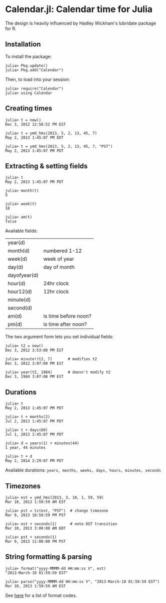 Calendar.jl: Calendar time for Julia
====================================

The design is heavily influenced by Hadley Wickham's lubridate package for R.

Installation
------------

To install the package:

    julia> Pkg.update()
    julia> Pkg.add("Calendar")

Then, to load into your session:

    julia> require("Calendar")
    julia> using Calendar

Creating times
--------------

```jlcon
julia> t = now()
Dec 3, 2012 12:58:52 PM EST

julia> t = ymd_hms(2013, 5, 2, 13, 45, 7)
May 2, 2013 1:45:07 PM EDT

julia> t = ymd_hms(2013, 5, 2, 13, 45, 7, "PST")
May 2, 2013 1:45:07 PM PDT
```

Extracting & setting fields
---------------------------

```jlcon
julia> t
May 2, 2013 1:45:07 PM PDT

julia> month(t)
5

julia> week(t)
18

julia> am(t)
false
```

Available fields:

<table>
<tr><td>
    year(d)       </td><td>
</td></tr>
<tr><td>
    month(d)      </td><td> numbered 1-12
</td></tr>
<tr><td>
    week(d)       </td><td> week of year
</td></tr>
<tr><td>
    day(d)        </td><td> day of month
</td></tr>
<tr><td>
    dayofyear(d)  </td><td>
</td></tr>
<tr><td>
    hour(d)       </td><td> 24hr clock
</td></tr>
<tr><td>
    hour12(d)     </td><td> 12hr clock
</td></tr>
<tr><td>
    minute(d)     </td><td>
</td></tr>
<tr><td>
    second(d)     </td><td>
</td></tr>
<tr><td>
    am(d)         </td><td> is time before noon?
</td></tr>
<tr><td>
    pm(d)         </td><td> is time after noon?
</td></tr>
</table>

The two argument form lets you set individual fields:

```jlcon
julia> t2 = now()
Dec 3, 2012 3:53:08 PM EST

julia> minute!(t2, 7)       # modifies t2
Dec 3, 2012 3:07:08 PM EST

julia> year(t2, 1984)       # doesn't modify t2
Dec 3, 1984 3:07:08 PM EST
```
 
Durations
---------

```jlcon
julia> t
May 2, 2013 1:45:07 PM PDT

julia> t + months(2)
Jul 2, 2013 1:45:07 PM PDT

julia> t + days(60)
Jul 1, 2013 1:45:07 PM PDT

julia> d = years(1) + minutes(44)
1 year, 44 minutes

julia> t + d
May 2, 2014 2:29:07 PM PDT
```

Available durations: `years, months, weeks, days, hours, minutes, seconds`

Timezones
---------

```jlcon
julia> est = ymd_hms(2013, 3, 10, 1, 59, 59)
Mar 10, 2013 1:59:59 AM EST

julia> pst = tz(est, "PST")  # change timezone
Mar 9, 2013 10:59:59 PM PST

julia> est + seconds(1)      # note DST transition
Mar 10, 2013 3:00:00 AM EDT

julia> pst + seconds(1)
Mar 9, 2013 11:00:00 PM PST
```

String formatting & parsing
---------------------------

```jlcon
julia> format("yyyy-MMMM-dd HH:mm:ss V", est)
"2013-March-10 01:59:59 EST"

julia> parse("yyyy-MMMM-dd HH:mm:ss V", "2013-March-10 01:59:59 EST")
Mar 10, 2013 1:59:59 AM EST
```

See [here](http://userguide.icu-project.org/formatparse/datetime) for a list of format codes.
